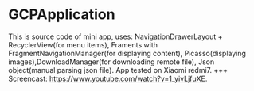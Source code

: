 # GCPApplication
This is source code of mini app, uses: NavigationDrawerLayout + RecyclerView(for menu items),
Framents with FragmentNavigationManager(for displaying content), Picasso(displaying images),DownloadManager(for downloading remote file),
Json object(manual parsing json file). App tested on Xiaomi redmi7.
 +++ Screencast: https://www.youtube.com/watch?v=1_yivLjfuXE.
